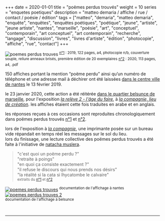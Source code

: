 +++
date = 2020-01-01
title = "poëmes perdus trouvés"
weight = 10
series = "enquetes poetiques"
description = "matteo demaria / affiche / rue / contact / poésie / édition"
tags = ["matteo", "demaria", "matteo demaria", "enquête", "enquêtes", "enquêtes poétiques", "poétique", "jeune", "artiste", "jeune artiste", "nantes", "marseille", "poésie", "art", "conceptuel", "contemporain", "art conceptuel", "art contemporain", "recherche", "langage", "discussion", "livres", "livres d'artiste", "édition", "photocopie", "affiche", "rue", "contact"]
+++

![poemes perdus trouves](/images/poemes_perdus_trouves/poemes_perdus_trouves_sol.gif)
<sup>[n°1](/pdfs/poemes_perdus_trouves/poemes_perdus_trouves.pdf) : 2019, 122 pages, a4, photocopie n/b, couverture souple, reliure anneaux brisés, première édition de 20 exemplaires</sup>
<sup>[n°2](/pdfs/poemes_perdus_trouves/poemes_perdus_trouves_2.pdf) : 2020, 113 pages, a4, .pdf</sup>

150 affiches portant la mention “poëme perdu” ainsi qu’un numéro de téléphone et une adresse mail à déchirer ont été laissées [dans le centre ville de nantes](/pdfs/poemes_perdus_trouves/poemes_perdus_trouves.pdf) le 13 février 2019.  

le 23 janvier 2020, cette action a été réitérée [dans le quartier belsunce de marseille](/pdfs/poemes_perdus_trouves/poemes_perdus_trouves_2.pdf), pour l'exposition [_la relève 2 - l'âge du faire_](http://www.la-compagnie.org/portfolio/lareleve/),  à [_la compagnie, lieu de création_](http://www.la-compagnie.org/). les affiches étaient cette fois traduites en arabe et en anglais.  

les réponses reçues à ces occasions sont reproduites chronologiquement dans poëmes perdus trouvés [n°1](/pdfs/poemes_perdus_trouves/poemes_perdus_trouves.pdf) et [n°2](/pdfs/poemes_perdus_trouves/poemes_perdus_trouves_2.pdf).  

lors de l'exposition à  [_la compagnie_](http://www.la-compagnie.org/), une imprimante posée sur un bureau vide répandait en temps réel les messages sur le sol du lieu.  
lors du finissage, une lecture collective des poëmes perdus trouvés a été faite à l'initiative de [natacha muslera](http://natachamuslera.org/).  

>"c'est quoi un poëme perdu ?"  
>"retraite à poings"  
>"en quoi ça consiste exactement ?"  
>"il refuse le discours qui nous prends nos désirs"  
>"la réalité si la cata si lhycatombe le calvaire"  
> <sup>extraits du [n°1](/pdfs/poemes_perdus_trouves/poemes_perdus_trouves.pdf) et [n°2](/pdfs/poemes_perdus_trouves/poemes_perdus_trouves_2.pdf)</sup>

[![poemes perdus trouves](/images/poemes_perdus_trouves/poemes_perdus_trouves.gif)](/pdfs/poemes_perdus_trouves/poemes_perdus_trouves.pdf)
<sup>documentation de l'affichage à nantes</sup>
[![poemes perdus trouves 2](/images/poemes_perdus_trouves/poemes_perdus_trouves_2.gif)](/pdfs/poemes_perdus_trouves/poemes_perdus_trouves2.pdf)  
<sup>documentation de l'affichage à belsunce</sup>

<br/>
<hr>
